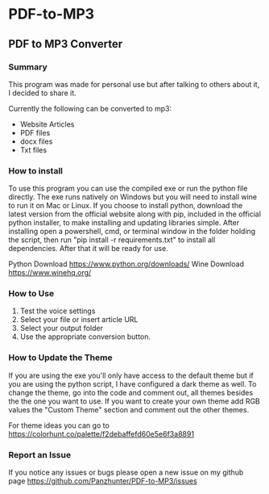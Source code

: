 # PDF-to-MP3
## PDF to MP3 Converter

### Summary
This program was made for personal use but after talking to others about it, I decided to share it. 

Currently the following can be converted to mp3:
* Website Articles
* PDF files
* docx files
* Txt files


### How to install
To use this program you can use the compiled exe or run the python file directly. The exe runs natively on Windows but you will need to install wine to run it on Mac or Linux. If you choose to install python, download the latest version from the official website along with pip, included in the official python installer, to make installing and updating libraries simple. After installing open a powershell, cmd, or terminal window in the folder holding the script, then run "pip install -r requirements.txt" to install all dependencies. After that it will be ready for use.  

Python Download
https://www.python.org/downloads/
Wine Download
https://www.winehq.org/



### How to Use 
1) Test the voice settings
2) Select your file or insert article URL
3) Select your output folder
4) Use the appropriate conversion button.



### How to Update the Theme
If you are using the exe you'll only have access to the default theme but if you are using the python script, I have configured a dark theme as well. To change the theme, go into the code and comment out, all themes besides the the one you want to use. If you want to create your own theme add RGB values the "Custom Theme" section and comment out the other themes.

For theme ideas you can go to https://colorhunt.co/palette/f2debaffefd60e5e6f3a8891



### Report an Issue
If you notice any issues or bugs please open a new issue on my github page
https://github.com/Panzhunter/PDF-to-MP3/issues